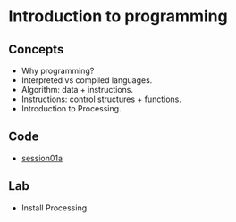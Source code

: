 # Introduction to programming

## Concepts

* Why programming?
* Interpreted vs compiled languages.
* Algorithm: data + instructions.
* Instructions: control structures + functions.
* Introduction to Processing.


## Code

* [session01a](./session01a)

## Lab

* Install Processing

